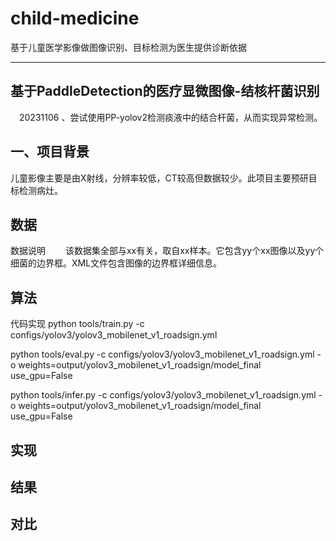 # child-medicine
基于儿童医学影像做图像识别、目标检测为医生提供诊断依据

---------------------------------------------------------------------------
## 基于PaddleDetection的医疗显微图像-结核杆菌识别

 20231106 、尝试使用PP-yolov2检测痰液中的结合杆菌，从而实现异常检测。
## 一、项目背景
儿童影像主要是由X射线，分辨率较低，CT较高但数据较少。此项目主要预研目标检测病灶。

## 数据
数据说明
  该数据集全部与xx有关，取自xx样本。它包含yy个xx图像以及yy个细菌的边界框。XML文件包含图像的边界框详细信息。

## 算法

代码实现
python tools/train.py -c configs/yolov3/yolov3_mobilenet_v1_roadsign.yml

python tools/eval.py -c configs/yolov3/yolov3_mobilenet_v1_roadsign.yml -o weights=output/yolov3_mobilenet_v1_roadsign/model_final use_gpu=False

python tools/infer.py -c configs/yolov3/yolov3_mobilenet_v1_roadsign.yml -o weights=output/yolov3_mobilenet_v1_roadsign/model_final use_gpu=False


## 实现


## 结果


## 对比
